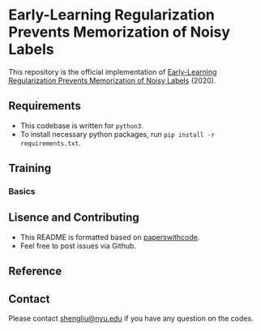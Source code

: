 # Early-Learning Regularization Prevents Memorization of Noisy Labels
This repository is the official implementation of [Early-Learning Regularization Prevents Memorization of Noisy Labels]() (2020).

## Requirements
- This codebase is written for `python3`.
- To install necessary python packages, run `pip install -r requirements.txt`.


## Training
### Basics


## Lisence and Contributing
- This README is formatted based on [paperswithcode](https://github.com/paperswithcode/releasing-research-code).
- Feel free to post issues via Github. 

## Reference

## Contact
Please contact shengliu@nyu.edu if you have any question on the codes.
